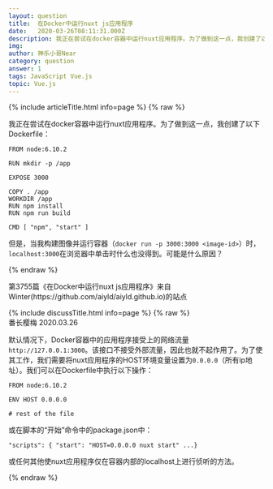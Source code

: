 ```yaml
---
layout: question
title:  在Docker中运行nuxt js应用程序
date:   2020-03-26T08:11:31.000Z
description: 我正在尝试在docker容器中运行nuxt应用程序。为了做到这一点，我创建了以下Dockerfile：FROM node 6.10.2RUN mk...
img: 
author: 神乐小哥Near
category: question
answer: 1
tags: JavaScript Vue.js
topic: Vue.js
---
```

<div class="article-root">
  <div class="article">
    {% include articleTitle.html info=page %}
    {% raw %}
    <div class="article-content"><p><font style="vertical-align: inherit;"><font style="vertical-align: inherit;">我正在尝试在docker容器中运行nuxt应用程序。</font><font style="vertical-align: inherit;">为了做到这一点，我创建了以下Dockerfile：</font></font></p>

<pre><code>FROM node:6.10.2<font></font>
<font></font>
RUN mkdir -p /app<font></font>
<font></font>
EXPOSE 3000<font></font>
<font></font>
COPY . /app<font></font>
WORKDIR /app<font></font>
RUN npm install<font></font>
RUN npm run build<font></font>
<font></font>
CMD [ "npm", "start" ]<font></font>
</code></pre>

<p><font style="vertical-align: inherit;"><font style="vertical-align: inherit;">但是，当我构建图像并运行容器（</font></font><code>docker run -p 3000:3000 &lt;image-id&gt;</code><font style="vertical-align: inherit;"><font style="vertical-align: inherit;">）时，</font></font><code>localhost:3000</code><font style="vertical-align: inherit;"><font style="vertical-align: inherit;">在浏览器中</font><font style="vertical-align: inherit;">单击</font><font style="vertical-align: inherit;">时</font><font style="vertical-align: inherit;">什么也没得到</font><font style="vertical-align: inherit;">。</font><font style="vertical-align: inherit;">可能是什么原因？</font></font></p></div>
    {% endraw %}
  </div>
  <p class="winter_mark">第3755篇《在Docker中运行nuxt js应用程序》来自Winter(https://github.com/aiyld/aiyld.github.io)的站点</p>
  <div class="discuss-wrapper">
    {% include discussTitle.html info=page %}
    {% raw %}
    <div class="discuss-list">
    <div class="discuss-item">
        <div class="discuss-parent">
          <div class="discuss-meta">
            <span class="discuss-user">番长樱梅</span>
            <span class="discuss-time">2020.03.26</span>
          </div>
          <div class="discuss-comment"><p><font style="vertical-align: inherit;"><font style="vertical-align: inherit;">默认情况下，Docker容器中的应用程序接受上的网络流量</font></font><code>http://127.0.0.1:3000</code><font style="vertical-align: inherit;"><font style="vertical-align: inherit;">。</font><font style="vertical-align: inherit;">该接口不接受外部流量，因此也就不起作用了。</font><font style="vertical-align: inherit;">为了使其工作，我们需要将nuxt应用程序的HOST环境变量设置为</font></font><code>0.0.0.0</code><font style="vertical-align: inherit;"><font style="vertical-align: inherit;">（所有ip地址）。</font><font style="vertical-align: inherit;">我们可以在Dockerfile中执行以下操作：</font></font></p>

<pre><code>FROM node:6.10.2<font></font>
<font></font>
ENV HOST 0.0.0.0<font></font>
<font></font>
# rest of the file<font></font>
</code></pre>

<p><font style="vertical-align: inherit;"><font style="vertical-align: inherit;">或在脚本的“开始”命令中的package.json中： </font></font></p>

<p><code>"scripts": { "start": "HOST=0.0.0.0 nuxt start" ...}</code></p>

<p><font style="vertical-align: inherit;"><font style="vertical-align: inherit;">或任何其他使nuxt应用程序仅在容器内部的localhost上进行侦听的方法。 </font></font></p></div>
        </div></div>
    </div>
    {% endraw %}
  </div>
<div>
